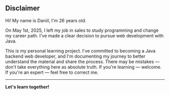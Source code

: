 ## Disclaimer

Hi! My name is Daniil, I'm 26 years old.

On May 1st, 2025, I left my job in sales to study programming and change my career path.
I've made a clear decision to pursue web development with Java.

This is my personal learning project. I've committed to becoming a Java backend web developer,
and I'm documenting my journey to better understand the material and share the process.
There may be mistakes — don't take everything here as absolute truth.
If you're learning — welcome. If you're an expert — feel free to correct me.

---

**Let's learn together!**
